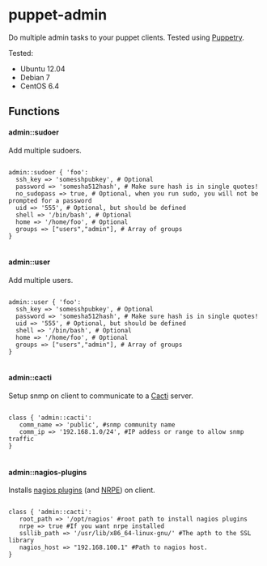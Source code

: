 puppet-admin
============

Do multiple admin tasks to your puppet clients. Tested using [Puppetry](https://github.com/drogerschariot/Puppetry). 


Tested:
* Ubuntu 12.04
* Debian 7
* CentOS 6.4

Functions
---------

#### admin::sudoer ####

Add multiple sudoers.

<pre>
<code>
admin::sudoer { 'foo':
  ssh_key => 'somesshpubkey', # Optional 
  password => 'somesha512hash', # Make sure hash is in single quotes!
  no_sudopass => true, # Optional, when you run sudo, you will not be prompted for a password
  uid => '555', # Optional, but should be defined
  shell => '/bin/bash', # Optional
  home => '/home/foo', # Optional
  groups => ["users","admin"], # Array of groups
}
</code>
</pre>

#### admin::user ####

Add multiple users.

<pre>
<code>
admin::user { 'foo':
  ssh_key => 'somesshpubkey', # Optional 
  password => 'somesha512hash', # Make sure hash is in single quotes!
  uid => '555', # Optional, but should be defined
  shell => '/bin/bash', # Optional
  home => '/home/foo', # Optional
  groups => ["users","admin"], # Array of groups
}
</code>
</pre>

#### admin::cacti ####

Setup snmp on client to communicate to a [Cacti](http://www.cacti.net/) server.

<pre>
<code>
class { 'admin::cacti':
   comm_name => 'public', #snmp community name
   comm_ip => '192.168.1.0/24', #IP addess or range to allow snmp traffic
}
</code>
</pre>

#### admin::nagios-plugins ####

Installs [nagios plugins](http://nagiosplugins.org/) (and [NRPE](http://exchange.nagios.org/directory/Addons/Monitoring-Agents/NRPE--2D-Nagios-Remote-Plugin-Executor/details)) on client.

<pre>
<code>
class { 'admin::cacti':
   root_path => '/opt/nagios' #root path to install nagios plugins
   nrpe => true #If you want nrpe installed
   ssllib_path => '/usr/lib/x86_64-linux-gnu/' #The apth to the SSL library
   nagios_host => "192.168.100.1" #Path to nagios host. 
}
</code>
</pre>

